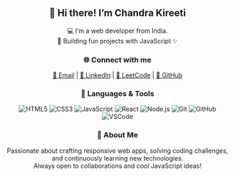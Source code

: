 <div style="text-align: center;">
  <!-- 👇 Optional logo — replace with your own if you have one -->
  <!-- <img src="https://github.com/kireetikotturu/quizaccio/blob/main/logo.png" alt="logo" width="100px" /> -->

  <h2>👋 Hi there! I’m <b>Chandra Kireeti</b></h2>
  <p>💻 I’m a web developer from India.<br>
  🚀 Building fun projects with JavaScript ✨</p>

  ### 🌐 Connect with me
  [📧 Email](mailto:kireetikotturi2@gmail.com) |
  [💼 LinkedIn](https://www.linkedin.com/in/chandra-kireeti-kotturu-353512222/) |
  [🧠 LeetCode](https://leetcode.com/chandra_kireeti/) |
  [🐙 GitHub](https://github.com/kireetikotturu)

  ### 🧰 Languages & Tools

  ![HTML5](https://img.shields.io/badge/html5-%23E34F26.svg?style=for-the-badge&logo=html5&logoColor=white)
  ![CSS3](https://img.shields.io/badge/css3-%231572B6.svg?style=for-the-badge&logo=css3&logoColor=white)
  ![JavaScript](https://img.shields.io/badge/javascript-F7DF1E.svg?style=for-the-badge&logo=javascript&logoColor=black)
  ![React](https://img.shields.io/badge/react-%2320ADD4.svg?style=for-the-badge&logo=react&logoColor=white)
  ![Node.js](https://img.shields.io/badge/node.js-339933?style=for-the-badge&logo=nodedotjs&logoColor=white)
  ![Git](https://img.shields.io/badge/git-F05032?style=for-the-badge&logo=git&logoColor=white)
  ![GitHub](https://img.shields.io/badge/github-181717?style=for-the-badge&logo=github&logoColor=white)
  ![VSCode](https://img.shields.io/badge/vscode-0078D4?style=for-the-badge&logo=visualstudiocode&logoColor=white)

  ### 🚀 About Me
  Passionate about crafting responsive web apps, solving coding challenges, and continuously learning new technologies.  
  Always open to collaborations and cool JavaScript ideas!
</div>
